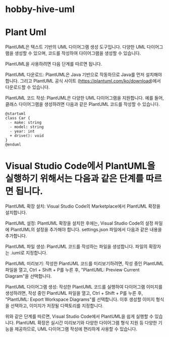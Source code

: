 # hobby-hive-uml

# Plant Uml

PlantUML은 텍스트 기반의 UML 다이어그램 생성 도구입니다. 다양한 UML 다이어그램을 생성할 수 있으며, 코드를 작성하여 다이어그램을 생성할 수 있습니다.

PlantUML을 사용하려면 다음 단계를 따르면 됩니다.

PlantUML 다운로드: PlantUML은 Java 기반으로 작동하므로 Java를 먼저 설치해야 합니다. 그리고 PlantUML 공식 사이트 (https://plantuml.com/ko/download)에서 다운로드할 수 있습니다.

PlantUML 코드 작성: PlantUML은 다양한 UML 다이어그램을 지원합니다. 예를 들어, 클래스 다이어그램을 생성하려면 다음과 같은 PlantUML 코드를 작성할 수 있습니다.

```
@startuml
class Car {
  - make: string
  - model: string
  - year: int
  + drive(): void
}
@enduml
```


# Visual Studio Code에서 PlantUML을 실행하기 위해서는 다음과 같은 단계를 따르면 됩니다.

PlantUML 확장 설치: Visual Studio Code의 Marketplace에서 PlantUML 확장을 설치합니다.

PlantUML 설정: PlantUML 확장을 설치한 후에는, Visual Studio Code의 설정 파일에 PlantUML의 설정을 추가해야 합니다. settings.json 파일에서 다음과 같은 내용을 추가합니다.

PlantUML 파일 생성: PlantUML 코드를 작성하는 파일을 생성합니다. 파일의 확장자는 .iuml로 지정합니다.

PlantUML 미리보기: 작성한 PlantUML 코드를 미리보기하려면, 작성 중인 PlantUML 파일을 열고, Ctrl + Shift + P를 누른 후, "PlantUML: Preview Current Diagram"을 선택합니다.

PlantUML 다이어그램 생성: 작성한 PlantUML 코드를 실행하여 다이어그램 이미지를 생성하려면, 작성 중인 PlantUML 파일을 열고, Ctrl + Shift + P를 누른 후, "PlantUML: Export Workspace Diagrams"를 선택합니다. 이후 생성할 이미지 형식을 선택하고, 이미지가 저장될 디렉토리를 지정합니다.

위와 같은 단계를 따르면, Visual Studio Code에서 PlantUML을 쉽게 실행할 수 있습니다. PlantUML 확장은 실시간 미리보기와 다양한 다이어그램 형식 지원 등 다양한 기능을 제공하므로, UML 다이어그램 작성에 편리하게 사용할 수 있습니다.

